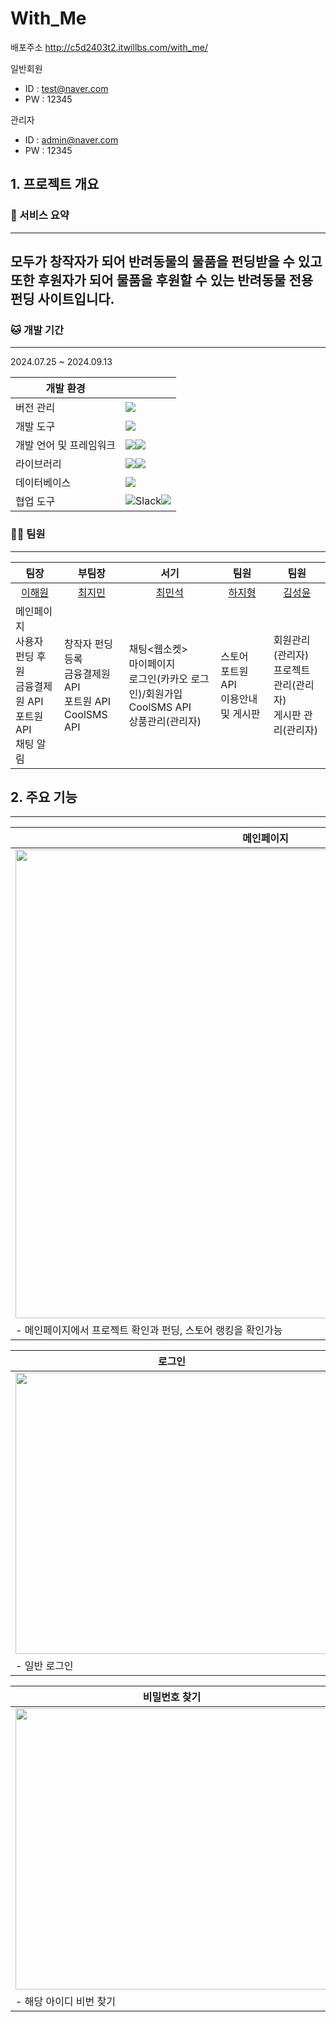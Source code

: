 # With_Me



배포주소
http://c5d2403t2.itwillbs.com/with_me/

일반회원
- ID : test@naver.com
- PW : 12345
  
관리자
- ID : admin@naver.com
- PW : 12345

## 1. 프로젝트 개요

### 🐶 서비스 요약
--------------------
모두가 창작자가 되어 반려동물의 물품을 펀딩받을 수 있고 또한 후원자가 되어 물품을 후원할 수 있는 반려동물 전용 펀딩 사이트입니다.
- 

### 🐱 개발 기간
------------------
2024.07.25 ~ 2024.09.13

|개발 환경||
|------|---|
|버전 관리|<img src="https://img.shields.io/badge/GitHub-181717?style=flat-square&logo=GitHub&logoColor=white"/>|
|개발 도구|<img src="https://img.shields.io/badge/Eclipse-2C2255?style=for-the-badge&logo=Eclipse%20IDE&logoColor=white">|
|개발 언어 및 프레임워크|<img src="https://img.shields.io/badge/java-007396?style=flat-square&logo=java&logoColor=white"/><img src="https://img.shields.io/badge/Spring-6DB33F?style=flat-square&logo=Spring&logoColor=white"/>|
|라이브러리|<img src="https://img.shields.io/badge/jQuery-0769AD?style=flat-square&logo=jQuery&logoColor=white"/><img src="https://img.shields.io/badge/MyBatis-000000?style=for-the-badge&logo=MyBatis&logoColor=white">|
|데이터베이스|<img src="https://img.shields.io/badge/MySQL-4479A1?style=flat-square&logo=MySQL&logoColor=white"/>|
|협업 도구|<img alt="Slack" src="https://img.shields.io/badge/Slack-4A154B?style=for-the-badge&logo=slack&logoColor=white" /><img src="https://img.shields.io/badge/Google%20Sheets-34A853?style=for-the-badge&logo=google-sheets&logoColor=white"/>|

### 👨‍💻 팀원
----------------
|팀장|부팀장|서기|팀원|팀원|
|------|---|---|---|---|
|<div align="center">[이해원](https://github.com/mentoswon)</div>|<div align="center">[최지민](https://github.com/codeJimin)</div>|<div align="center">[최민석](https://github.com/CHOIMINSEOK-KORR)</div>|<div align="center">[하지형](https://github.com/morehaji)</div>|<div align="center">[김성윤](https://github.com/Seong-yun-Kim)</div>|
|메인페이지<br>사용자 펀딩 후원<br>금융결제원 API<br>포트원 API<br>채팅 알림|창작자 펀딩 등록<br>금융결제원 API<br>포트원 API<br>CoolSMS API|채팅<웹소켓><br>마이페이지<br>로그인(카카오 로그인)/회원가입<br>CoolSMS API<br>상품관리(관리자)|스토어<br>포트원 API<br>이용안내 및 게시판|회원관리(관리자)<br>프로젝트 관리(관리자)<br>게시판 관리(관리자)|

## 2. 주요 기능
---------------------------------------------------------------------

|메인페이지|
|------|
|<img src="https://github.com/user-attachments/assets/77e27eee-dbd0-446f-86b4-fa1a08263fd6"  width="800" height="750"/>|
|- 메인페이지에서 프로젝트 확인과 펀딩, 스토어 랭킹을 확인가능|

|로그인|카카오 로그인|
|------|------|
|<img src="https://github.com/user-attachments/assets/18e3df31-5f66-4ab6-ab74-b5ae52bcb161"  width="500" height="450"/>|<img src="https://github.com/user-attachments/assets/8897b2f2-7a36-4143-94ec-5b1a9f134573"  width="500" height="450"/>|
|- 일반 로그인|- 카카오 REST API를 이용한 로그인|

|비밀번호 찾기|비밀번호 찾기|
|------|------|
|<img src="https://github.com/user-attachments/assets/9157810c-6165-4d9b-8afe-52459639a846"  width="500" height="450"/>|<img src="https://github.com/user-attachments/assets/81bd7275-48b1-4969-93fb-1706bee2435d"  width="500" height="450"/>|
|- 해당 아이디 비번 찾기|- Cool SMS API를 이용한 비밀번호 재설정|




